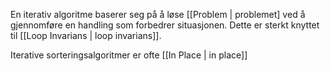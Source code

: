 En iterativ algoritme baserer seg på å løse [[Problem | problemet]
ved å gjennomføre en handling som forbedrer situasjonen.
Dette er sterkt knyttet til [[Loop Invarians | loop invarians]].

Iterative sorteringsalgoritmer er ofte [[In Place | in place]]